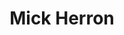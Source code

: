 ---
title: Mick Herron
author_slug: mick_herron
wikipedia_url: https://en.wikipedia.org/wiki/Mick_Herron
layout: author
---